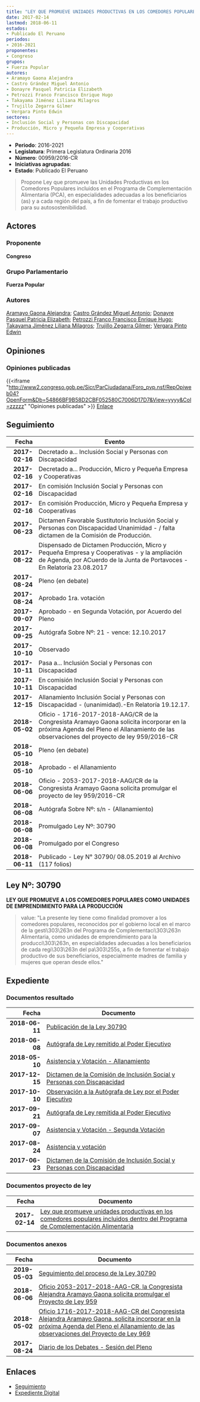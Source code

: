 ```yaml
---
title: "LEY QUE PROMUEVE UNIDADES PRODUCTIVAS EN LOS COMEDORES POPULARES INCLUIDOS DENTRO DEL PROGRAMA DE COMPLEMENTACIÓN ALIMENTARIA"
date: 2017-02-14
lastmod: 2018-06-11
estados:
- Publicado El Peruano
periodos:
- 2016-2021
proponentes:
- Congreso
grupos:
- Fuerza Popular
autores:
- Aramayo Gaona Alejandra
- Castro Grández Miguel Antonio
- Donayre Pasquel Patricia Elizabeth
- Petrozzi Franco Francisco Enrique Hugo
- Takayama Jiménez Liliana Milagros
- Trujillo Zegarra Gilmer
- Vergara Pinto Edwin
sectores:
- Inclusión Social y Personas con Discapacidad
- Producción, Micro y Pequeña Empresa y Cooperativas
---
```

- **Periodo**: 2016-2021
- **Legislatura**: Primera Legislatura Ordinaria 2016
- **Número**: 00959/2016-CR
- **Iniciativas agrupadas**: 
- **Estado**: Publicado El Peruano

> Propone Ley que promueve las Unidades Productivas en los Comedores Populares incluidos en el Programa de Complementación Alimentaria (PCA), en especialidades adecuadas a los beneficiarios (as) y a cada región del país, a fin de fomentar el trabajo productivo para su autosostenibilidad.


## Actores

### Proponente

**Congreso**

### Grupo Parlamentario

**Fuerza Popular**

### Autores

[Aramayo Gaona Alejandra](mailto:mailto:maramayo@congreso.gob.pe); [Castro Grández Miguel Antonio](mailto:mailto:macastro@congreso.gob.pe); [Donayre Pasquel Patricia Elizabeth](mailto:mailto:pdonayre@congreso.gob.pe); [Petrozzi Franco Francisco Enrique Hugo](mailto:mailto:fpetrozzi@congreso.gob.pe); [Takayama Jiménez Liliana Milagros](mailto:mailto:ltakayama@congreso.gob.pe); [Trujillo Zegarra Gilmer](mailto:mailto:gtrujilloz@congreso.gob.pe); [Vergara Pinto Edwin](mailto:mailto:evergara@congreso.gob.pe)

## Opiniones

### Opiniones publicadas

{{<iframe "http://www2.congreso.gob.pe/Sicr/ParCiudadana/Foro_pvp.nsf/RepOpiweb04?OpenForm&Db=54866BF9B58D2CBF052580C7006D17D7&View=yyyy&Col=zzzzz" "Opiniones publicadas" >}}
[Enlace](http://www2.congreso.gob.pe/Sicr/ParCiudadana/Foro_pvp.nsf/RepOpiweb04?OpenForm&Db=54866BF9B58D2CBF052580C7006D17D7&View=yyyy&Col=zzzzz)


## Seguimiento

| Fecha | Evento |
|------:|--------|
| **2017-02-16** | Decretado a... Inclusión Social y Personas con Discapacidad |
| **2017-02-16** | Decretado a... Producción, Micro y Pequeña Empresa y Cooperativas |
| **2017-02-16** | En comisión Inclusión Social y Personas con Discapacidad |
| **2017-02-16** | En comisión Producción, Micro y Pequeña Empresa y Cooperativas |
| **2017-06-23** | Dictamen Favorable Sustitutorio Inclusión Social y Personas con Discapacidad Unanimidad - / falta dictamen de la Comisión de Producción. |
| **2017-08-22** | Dispensado de Dictamen Producción, Micro y Pequeña Empresa y Cooperativas - y la ampliación de Agenda, por ACuerdo de la Junta de Portavoces - En Relatoría 23.08.2017 |
| **2017-08-24** | Pleno (en debate) |
| **2017-08-24** | Aprobado 1ra. votación |
| **2017-09-07** | Aprobado - en Segunda Votación, por Acuerdo del Pleno |
| **2017-09-25** | Autógrafa Sobre Nº: 21 - vence: 12.10.2017 |
| **2017-10-10** | Observado |
| **2017-10-11** | Pasa a... Inclusión Social y Personas con Discapacidad |
| **2017-10-11** | En comisión Inclusión Social y Personas con Discapacidad |
| **2017-12-15** | Allanamiento Inclusión Social y Personas con Discapacidad - (unanimidad).-En Relatoría 19.12.17. |
| **2018-05-02** | Oficio - 1716-2017-2018-AAG/CR de la Congresista Aramayo Gaona solicita incorporar en la próxima Agenda del Pleno el Allanamiento de las observaciones del proyecto de ley 959/2016-CR |
| **2018-05-10** | Pleno (en debate) |
| **2018-05-10** | Aprobado - el Allanamiento |
| **2018-06-06** | Oficio - 2053-2017-2018-AAG/CR de la Congresista Aramayo Gaona solicita promulgar el proyecto de ley 959/2016-CR |
| **2018-06-08** | Autógrafa Sobre Nº: s/n - (Allanamiento) |
| **2018-06-08** | Promulgado Ley Nº: 30790 |
| **2018-06-08** | Promulgado por el Congreso |
| **2018-06-11** | Publicado - Ley N° 30790/ 08.05.2019 al Archivo (117 folios) |

## Ley Nº: 30790

**LEY QUE PROMUEVE A LOS COMEDORES POPULARES COMO UNIDADES DE EMPRENDIMIENTO PARA LA PRODUCCIÓN**

> value: "La presente ley tiene como finalidad promover a los comedores populares, reconocidos por el gobierno local en el marco de la gesti\303\263n del Programa de Complementaci\303\263n Alimentaria, como unidades de emprendimiento para la producci\303\263n, en especialidades adecuadas a los beneficiarios de cada regi\303\263n del pa\303\255s, a fin de fomentar el trabajo productivo de sus beneficiarios, especialmente madres de familia y mujeres que operan desde ellos."


## Expediente

### Documentos resultado

| Fecha | Documento |
|------:|-----------|
| **2018-06-11** | [Publicación de la Ley 30790](http://www.leyes.congreso.gob.pe/Documentos/2016_2021/ADLP/Normas_Legales/30790-LEY.pdf) |
| **2018-06-08** | [Autógrafa de Ley remitido al Poder Ejecutivo](http://www.leyes.congreso.gob.pe/Documentos/2016_2021/ADLP/Texto_Aprobado/AU0095920180608.pdf) |
| **2018-05-10** | [Asistencia y Votación - Allanamiento](http://www.leyes.congreso.gob.pe/Documentos/2016_2021/Asistencia_y_Votacion/Proyectos_de_Ley/AV0095920180510.pdf) |
| **2017-12-15** | [Dictamen de la Comisión de Inclusión Social y Personas con Discapacidad](http://www.leyes.congreso.gob.pe/Documentos/2016_2021/Dictamenes/Proyectos_de_Ley/00959DC13MAY20171215.pdf) |
| **2017-10-10** | [Observación a la Autógrafa de Ley por el Poder Ejecutivo](http://www.leyes.congreso.gob.pe/Documentos/2016_2021/Observacion_a_la_Autografa/OBAU0095920171010.pdf) |
| **2017-09-21** | [Autógrafa de Ley remitida al Poder Ejecutivo](http://www.leyes.congreso.gob.pe/Documentos/2016_2021/Autografas/Ley_y_de_Resolucion_Legislativa/AU0095920170921.PDF) |
| **2017-09-07** | [Asistencia y Votación - Segunda Votación](http://www.leyes.congreso.gob.pe/Documentos/2016_2021/Asistencia_y_Votacion/Proyectos_de_Ley/Exoneracion_de_Segunda_Votacion/ESV0095920170907.pdf) |
| **2017-08-24** | [Asistencia y votación](http://www.leyes.congreso.gob.pe/Documentos/2016_2021/Asistencia_y_Votacion/Proyectos_de_Ley/AV0095920170824.pdf) |
| **2017-06-23** | [Dictamen de la Comisión de Inclusión Social y Personas con Discapacidad](http://www.leyes.congreso.gob.pe/Documentos/2016_2021/Dictamenes/Proyectos_de_Ley/00959DC13MAY20170623.pdf) |

### Documentos proyecto de ley

| Fecha | Documento |
|------:|-----------|
| **2017-02-14** | [Ley que promueve unidades productivas en los comedores populares incluidos dentro del Programa de Complementación Alimentaria](http://www.leyes.congreso.gob.pe/Documentos/2016_2021/Proyectos_de_Ley_y_de_Resoluciones_Legislativas/PL0095520170214.pdf) |

### Documentos anexos

| Fecha | Documento |
|------:|-----------|
| **2019-05-03** | [Seguimiento del proceso de la Ley 30790](http://www.leyes.congreso.gob.pe/Documentos/2016_2021/Seguimiento_de_Proyectos_de_Ley/00599PL_20190503.pdf) |
| **2018-06-06** | [Oficio 2053-2017-2018-AAG-CR, la Congresista Alejandra Aramayo Gaona solicita promulgar el Proyecto de Ley 959](http://www.leyes.congreso.gob.pe/Documentos/2016_2021/Oficios/Congresistas/OFICIO-2053-2017-2018-AAG-CR.pdf) |
| **2018-05-02** | [Oficio 1716-2017-2018-AAG-CR del Congresista Alejandra Aramayo Gaona, solicita incorporar en la próxima Agenda del Pleno el Allanamiento de las observaciones del Proyecto de Ley 969](http://www.leyes.congreso.gob.pe/Documentos/2016_2021/Oficios/Congresistas/OFICIO-1716-2017-2018-AAG-CR.pdf) |
| **2017-08-24** | [Diario de los Debates - Sesión del Pleno](http://www.leyes.congreso.gob.pe/Documentos/2016_2021/ADLP/Diario_Debates/30790-TDD.pdf) |

## Enlaces

- [Seguimiento](http://www2.congreso.gob.pe/Sicr/TraDocEstProc/CLProLey2016.nsf/f7fff46988ca05b1052578e100829cc7/d9b088385ac9143d052580c7006b4434?OpenDocument)
- [Expediente Digital](http://www2.congreso.gob.pe/Sicr/TraDocEstProc/CLProLey2016.nsf/f7fff46988ca05b1052578e100829cc7/d9b088385ac9143d052580c7006b4434?OpenDocument&Click=05257FB7005EB655.eb71d0cf91d8294e05256cdf006b5706/$Body/0.1C6C)

